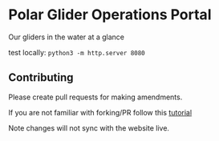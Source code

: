 # Polar Glider Operations Portal 

Our gliders in the water at a glance 


test locally: `python3 -m http.server 8080`


## Contributing

Please create pull requests for making amendments.

If you are not familiar with forking/PR follow this [tutorial](https://docs.github.com/en/pull-requests/collaborating-with-pull-requests/proposing-changes-to-your-work-with-pull-requests/creating-a-pull-request-from-a-fork)

Note changes will not sync with the website live. 
